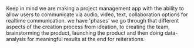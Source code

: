 Keep in mind we are making a project management app with the ability to allow users to communicate via audio, video, text, collaboration options for realtime communication.  we have 'phases' we go through that different aspects of the creation process from ideation, to creating the team, brainstorming the product, launching the product and then doing data-analysis for meaningful results at the end for reiterations.